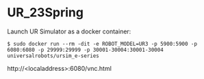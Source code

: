 # UR_23Spring

Launch UR Simulator as a docker container:

`$ sudo docker run --rm -dit -e ROBOT_MODEL=UR3 -p 5900:5900 -p 6080:6080 -p 29999:29999 -p 30001-30004:30001-30004 universalrobots/ursim_e-series`

http://\<localaddress\>:6080/vnc.html
